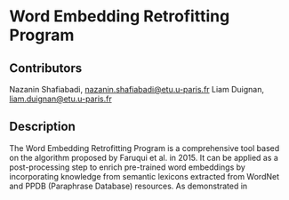 # Word Embedding Retrofitting Program

## Contributors 

Nazanin Shafiabadi, nazanin.shafiabadi@etu.u-paris.fr
Liam Duignan, liam.duignan@etu.u-paris.fr

## Description 

The Word Embedding Retrofitting Program is a comprehensive tool based on the algorithm proposed by Faruqui et al. in 2015. It can be applied as a post-processing step to enrich pre-trained word embeddings by incorporating knowledge from semantic lexicons extracted from WordNet and PPDB (Paraphrase Database) resources. As demonstrated in <title of the report>, the embeddings generated by this implementation generally outperform both the original embeddings and those generated by Faruqui et al. This versatile tool can be applied to word vectors in either English or French, obtained from any vector training model. It seamlessly retrofits pre-trained word embeddings to effectively integrate the extracted lexicons, enhancing the performance and semantic representation of the embeddings.

## Features

Support for English and French languages
Possibility to select the lexicon database between WordNet and PPDB
Customizable number of iterations for retrofitting
Output saved to a specified file for further analysis

## Requirements

Python 3.6 or above
NLTK (Natural Language Toolkit) library
WordNet database (included in NLTK)
PPDB database (available for download separately)
Operating System: Windows, macOS, or Linux

## Installation 

1. Ensure you have Python 3.6 or above installed on your system. You can download Python from the official Python website (https://www.python.org) and follow the installation instructions for your operating system.

2. Install the NLTK library by executing the following command in your terminal or command-line interface:

pip install nltk

3. Download the WordNet resources by running the following Python script:

```
import nltk
nltk.download('wordnet')
```

4. Download the PPDB resources by visiting the PPDB website (http://paraphrase.org/#/download) and following the instructions for downloading the appropriate version for your language.

5. Clone or download the Word Embedding Retrofitting Program repository from GitHub to your local machine.

6. Place the PPDB resources in the designated directory within the program repository.

7. You are now ready to use the Word Embedding Retrofitting Program!

## Data you need

- Word vector file (either in .gz, .txt or generic file format)
(should have one word per line followed by its vector representation (space delimited))

## Usage

The Word Embedding Retrofitting Program consists of two main files: 

1. shafiabadi-duignan-retrofit.py 
    Run the file using the Python interpreter in a text editor or Python IDE of your choice, providing the required arguments. This will initiate the retrofitting process.
    The retrofitted word embeddings will be saved to the specified output file for further analysis.

2. lexicon.py
    This file is to be used internally by the program and not to be run independently (there will be no output).

# Running the program

`python shafiabadi-duignan-retrofit.py <embeddings_file_path> <language> <lexicon> <iterations> <output_file_path>`

Example: 
`python shafiabadi-duignan-retrofit.py sample_vec.txt eng wn 10 retrofitted_vec.txt`

## Arguments description

`<embeddings_file_path>`: the path to the pre-trained word embeddings you wish to retrofit

`<language>`: either "eng" (for English) or "fra" (for French)

`<lexicon>`: Supported values (case insensitive) include: 
           - 'wordnet' or 'wn': Retrieves only the synonymy relations from the WordNet database.
           - 'wordnet+' or 'wn+': Retrieves synonymy, hypernymy, and hyponymy relations from the WordNet database.
           - 'ppdb': Retrieves paraphrase relations from the Paraphrase Database.

`<iterations>`: an integer which specifies the number of iterations for which the optimization is to be performed. Usually n = 10 gives reasonable results.

`<output_file_path>`: file containing the resulting retrofitted embeddings

## Reference

```
@InProceedings{faruqui:2015:NAACL,
  author    = {Faruqui, Manaal and Dodge, Jesse and Jauhar, Sujay K.  and  Dyer, Chris and Hovy, Eduard and Smith, Noah A.},
  title     = {Retrofitting Word Vectors to Semantic Lexicons},
  booktitle = {Proceedings of NAACL},
  year      = {2015},
}
```
